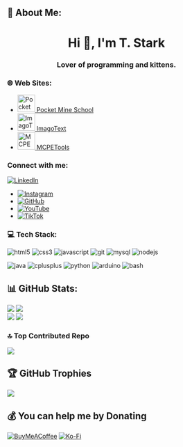 ## 💫 About Me:

<!-- **Shadow-Captain/Shadow-Captain** is a ✨ _special_ ✨ repository because its `README.md` (this file) appears on your GitHub profile. -->

<h1 align="center">Hi 👋, I'm T. Stark</h1>
<h3 align="center">Lover of programming and kittens.</h3>

### 🌐 Web Sites:
- [<img src="https://pocketmineschool.netlify.app/favicon.ico" alt="Pocket Mine School" width="40" height="40"/> Pocket Mine School](https://pocketmineschool.netlify.app/)
- [<img src="https://imagotext.netlify.app/favicon.ico" alt="ImagoText" width="40" height="40"/> ImagoText](https://imagotext.netlify.app/)
- [<img src="https://mcpetools.surge.sh/favicon.ico" alt="MCPETools" width="40" height="40"/> MCPETools](https://mcpetools.surge.sh/)

### Connect with me:
[![LinkedIn](https://img.icons8.com/fluency/48/000000/linkedin.png)](https://linkedin.com/in/t-stark)
- [![Instagram](https://img.shields.io/badge/Instagram-E4405F?style=for-the-badge&logo=instagram&logoColor=white)](https://www.instagram.com/sr_shelby02)
- [![GitHub](https://img.shields.io/badge/GitHub-181717?style=for-the-badge&logo=github&logoColor=white)](https://github.com/t-starks)
- [![YouTube](https://img.shields.io/badge/YouTube-FF0000?style=for-the-badge&logo=youtube&logoColor=white)](https://www.youtube.com/@t-starks)
- [![TikTok](https://img.shields.io/badge/TikTok-000000?style=for-the-badge&logo=tiktok&logoColor=white)](https://www.tiktok.com/@t.starkofc)


### 💻 Tech Stack:
![html5](https://deviconapi.vercel.app/html5?version=plain-wordmark&color=E54D26ff&size=50)
![css3](https://deviconapi.vercel.app/css3?version=plain-wordmark&color=3D8FC6ff&size=50)
![javascript](https://deviconapi.vercel.app/javascript?color=F0DB4Fff&size=50)
![git](https://deviconapi.vercel.app/git?version=plain-wordmark&color=F34F29ff&size=50)
![mysql](https://deviconapi.vercel.app/mysql?version=plain-wordmark&color=00618Aff&size=50)
![nodejs](https://deviconapi.vercel.app/nodejs?version=plain-wordmark&color=83CD29ff&size=50)

![java](https://deviconapi.vercel.app/java?version=plain-wordmark&color=EA2D2Eff&size=50)
![cplusplus](https://deviconapi.vercel.app/cplusplus?version=line&color=9C033Aff&size=50)
![python](https://deviconapi.vercel.app/python?version=plain-wordmark&color=FFD845ff&size=50)
![arduino](https://deviconapi.vercel.app/arduino?version=plain-wordmark&color=00979Dff&size=50)
![bash](https://deviconapi.vercel.app/bash?color=293138ff&size=50)


## 📊 GitHub Stats:
![](https://github-readme-stats.vercel.app/api?username=t-starks&theme=tokyonight&hide_border=true&include_all_commits=false&count_private=false)
![](https://github-readme-streak-stats.herokuapp.com/?user=t-starks&theme=tokyonight&hide_border=true)<br>
![](https://github-readme-stats.vercel.app/api/top-langs/?username=t-starks&theme=tokyonight&hide_border=true&include_all_commits=false&count_private=false&layout=compact)
![](https://quotes-github-readme.vercel.app/api?type=horizontal&theme=tokyonight)

### 🔝 Top Contributed Repo
![](https://github-contributor-stats.vercel.app/api?username=t-starks&limit=5&theme=tokyonight&combine_all_yearly_contributions=true)

## 🏆 GitHub Trophies
![](https://github-profile-trophy.vercel.app/?username=t-starks&theme=radical&no-frame=true&no-bg=false&margin-w=4)

## 💰 You can help me by Donating
[![BuyMeACoffee](https://img.shields.io/badge/Buy%20Me%20a%20Coffee-ffdd00?style=for-the-badge&logo=buy-me-a-coffee&logoColor=black)](https://buymeacoffee.com/t.stark)
[![Ko-Fi](https://img.shields.io/badge/Ko--fi-F16061?style=for-the-badge&logo=ko-fi&logoColor=white)](https://ko-fi.com/tstark) 
